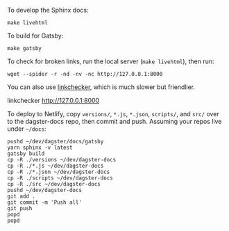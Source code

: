 To develop the Sphinx docs:

    make livehtml

To build for Gatsby:

    make gatsby

To check for broken links, run the local server (`make livehtml`), then run:

    wget --spider -r -nd -nv -nc http://127.0.0.1:8000

You can also use [linkchecker](https://github.com/linkchecker/linkchecker/tree/htmlparser-beautifulsoup),
which is much slower but friendlier.

linkchecker http://127.0.0.1:8000

To deploy to Netlify, copy `versions/`, `*.js`, `*.json`, `scripts/`, and `src/`
over to the dagster-docs repo, then commit and push. Assuming your repos live
under `~/docs`:

    pushd ~/dev/dagster/docs/gatsby
    yarn sphinx -v latest
    gatsby build
    cp -R ./versions ~/dev/dagster-docs
    cp -R ./*.js ~/dev/dagster-docs
    cp -R ./*.json ~/dev/dagster-docs
    cp -R ./scripts ~/dev/dagster-docs
    cp -R ./src ~/dev/dagster-docs
    pushd ~/dev/dagster-docs
    git add .
    git commit -m 'Push all'
    git push
    popd
    popd

